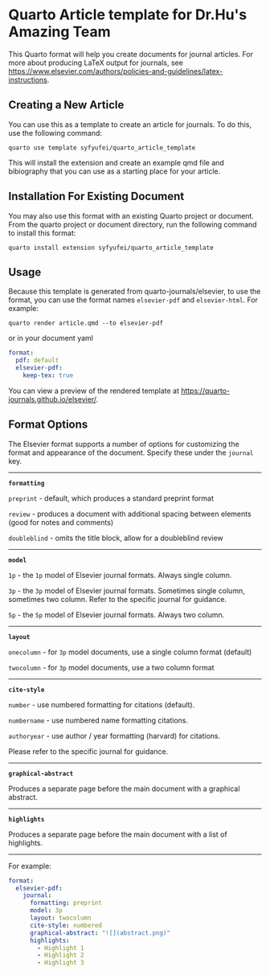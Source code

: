 # Quarto Article template for Dr.Hu's Amazing Team

This Quarto format will help you create documents for journal articles. For more about producing LaTeX output for journals, see <https://www.elsevier.com/authors/policies-and-guidelines/latex-instructions>.

## Creating a New Article

You can use this as a template to create an article for journals. To do this, use the following command:

`quarto use template syfyufei/quarto_article_template`

This will install the extension and create an example qmd file and bibiography that you can use as a starting place for your article.

## Installation For Existing Document

You may also use this format with an existing Quarto project or document. From the quarto project or document directory, run the following command to install this format:

`quarto install extension syfyufei/quarto_article_template`

## Usage

Because this template is generated from quarto-journals/elsevier, to use the format, you can use the format names `elsevier-pdf` and `elsevier-html`. For example:

`quarto render article.qmd --to elsevier-pdf`

or in your document yaml

``` yaml
format:
  pdf: default
  elsevier-pdf:
    keep-tex: true    
```

You can view a preview of the rendered template at <https://quarto-journals.github.io/elsevier/>.

## Format Options

The Elsevier format supports a number of options for customizing the format and appearance of the document. Specify these under the `journal` key.

---

**`formatting`**

`preprint` - default, which produces a standard preprint format

`review` - produces a document with additional spacing between elements (good for notes and comments)

`doubleblind` - omits the title block, allow for a doubleblind review

---

**`model`**

`1p` - the `1p` model of Elsevier journal formats. Always single column.

`3p` - the `3p` model of Elsevier journal formats. Sometimes single column, sometimes two column. Refer to the specific journal for guidance.

`5p` - the `5p` model of Elsevier journal formats. Always two column.

---

**`layout`**

`onecolumn` - for `3p` model documents, use a single column format (default)

`twocolumn` - for `3p` model documents, use a two column format

---

**`cite-style`**

`number` - use numbered formatting for citations (default).

`numbername` - use numbered name formatting citations.

`authoryear` - use author / year formatting (harvard) for citations.

Please refer to the specific journal for guidance.

---

**`graphical-abstract`**

Produces a separate page before the main document with a graphical abstract.

---

**`highlights`**

Produces a separate page before the main document with a list of highlights.

---

For example:

``` yaml
format:
  elsevier-pdf:
    journal:
      formatting: preprint
      model: 3p
      layout: twocolumn
      cite-style: numbered
      graphical-abstract: "![](abstract.png)"
      highlights:
        - Highlight 1
        - Highlight 2 
        - Highlight 3
```
